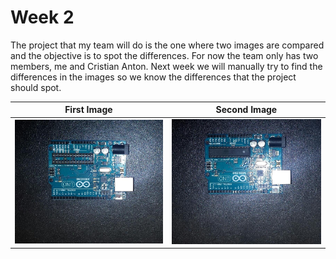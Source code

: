# Week 2

The project that my team will do is the one where two images are compared and the objective is to spot the differences. For now the team only has two members, me and Cristian Anton. Next week we will manually try to find the differences in the images so we know the differences that the project should spot.

| First Image | Second Image |
| :---: | :---: |
| <img src="images/pcb1.jpg" width="300"> | <img src="images/pcb2.jpg" width="300"> |
